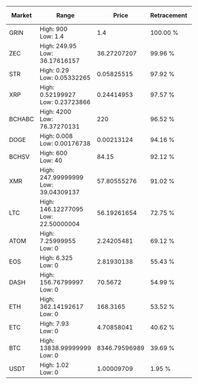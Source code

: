 | Market | Range | Price| Retracement | Doubles to 50% |
| --- | --- | --- | --- | --- |
| GRIN | High: 900<br />Low: 1.4 | 1.4 | 100.00 % | 321.93 |
| ZEC | High: 249.95<br />Low: 36.17616157 | 36.27207207 | 99.96 % | 3.94 |
| STR | High: 0.29<br />Low: 0.05332265 | 0.05825515 | 97.92 % | 2.95 |
| XRP | High: 0.52199927<br />Low: 0.23723866 | 0.24414953 | 97.57 % | 1.55 |
| BCHABC | High: 4200<br />Low: 76.37270131 | 220 | 96.52 % | 9.72 |
| DOGE | High: 0.008<br />Low: 0.00176738 | 0.00213124 | 94.16 % | 2.29 |
| BCHSV | High: 600<br />Low: 40 | 84.15 | 92.12 % | 3.80 |
| XMR | High: 247.99999999<br />Low: 39.04309137 | 57.80555276 | 91.02 % | 2.48 |
| LTC | High: 146.12277095<br />Low: 22.50000004 | 56.19261654 | 72.75 % | 1.50 |
| ATOM | High: 7.25999955<br />Low: 0 | 2.24205481 | 69.12 % | 1.62 |
| EOS | High: 6.325<br />Low: 0 | 2.81930138 | 55.43 % | 1.12 |
| DASH | High: 156.76799997<br />Low: 0 | 70.5672 | 54.99 % | 1.11 |
| ETH | High: 362.14192617<br />Low: 0 | 168.3165 | 53.52 % | 1.08 |
| ETC | High: 7.93<br />Low: 0 | 4.70858041 | 40.62 % | 0.00 |
| BTC | High: 13838.99999999<br />Low: 0 | 8346.79596989 | 39.69 % | 0.00 |
| USDT | High: 1.02<br />Low: 0 | 1.00009709 | 1.95 % | 0.00 |

